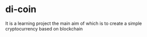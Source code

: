 # di-coin

It is a learning project the main aim of which is to create a simple cryptocurrency based on blockchain
